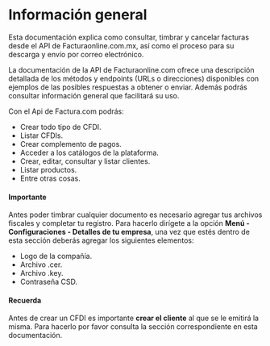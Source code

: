 # Información general

Esta documentación explica como consultar, timbrar y cancelar facturas desde el API de Facturaonline.com.mx, así como el proceso para su descarga y envío por correo electrónico.

La documentación de la API de Facturaonline.com ofrece una descripción detallada de los métodos y endpoints (URLs o direcciones) disponibles con ejemplos de las posibles respuestas a obtener o enviar. Además podrás consultar información general que facilitará su uso.

Con el Api de Factura.com podrás:
* Crear todo tipo de CFDI.
* Listar CFDIs.
* Crear complemento de pagos.
* Acceder a los catálogos de la plataforma.
* Crear, editar, consultar y listar clientes.
* Listar productos.
* Entre otras cosas.


#### Importante

Antes  poder timbrar cualquier documento es necesario agregar tus archivos fiscales y completar tu registro. Para hacerlo dirígete a la opción **Menú - Configuraciones - Detalles de tu empresa**, una vez que estés dentro de esta sección deberás agregar los siguientes elementos:
* Logo de la compañía.
* Archivo .cer.
* Archivo .key.
* Contraseña CSD.


#### Recuerda

Antes de crear un CFDI es importante **crear el cliente** al que se le emitirá la misma. Para hacerlo por favor consulta la sección correspondiente en esta documentación.
